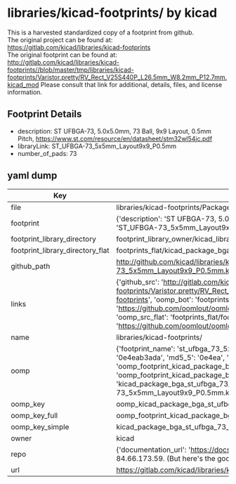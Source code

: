 # libraries/kicad-footprints/ by kicad  
This is a harvested standardized copy of a footprint from github.  
The original project can be found at:  
https://gitlab.com/kicad/libraries/kicad-footprints  
The original footprint can be found at:
http://gitlab.com/kicad/libraries/kicad-footprints//blob/master/tmp/libraries/kicad-footprints/Varistor.pretty/RV_Rect_V25S440P_L26.5mm_W8.2mm_P12.7mm.kicad_mod
Please consult that link for additional, details, files, and license information.  
## Footprint Details
* description: ST UFBGA-73, 5.0x5.0mm, 73 Ball, 9x9 Layout, 0.5mm Pitch, https://www.st.com/resource/en/datasheet/stm32wl54jc.pdf  
* libraryLink: ST_UFBGA-73_5x5mm_Layout9x9_P0.5mm  
* number_of_pads: 73  
## yaml dump  
| Key | Value |  
| --- | --- |  
| file | libraries/kicad-footprints/Package_BGA.pretty/ST_UFBGA-73_5x5mm_Layout9x9_P0.5mm.kicad_mod |  
| footprint | {'description': 'ST UFBGA-73, 5.0x5.0mm, 73 Ball, 9x9 Layout, 0.5mm Pitch, https://www.st.com/resource/en/datasheet/stm32wl54jc.pdf', 'libraryLink': 'ST_UFBGA-73_5x5mm_Layout9x9_P0.5mm', 'number_of_pads': 73} |  
| footprint_library_directory | footprint_library_owner/kicad_libraries/kicad-footprints/ |  
| footprint_library_directory_flat | footprints_flat/kicad_package_bga_st_ufbga_73_5x5mm_layout9x9_p0_5mm/working |  
| github_path | http://github.com/kicad/libraries/kicad-footprints//blob/master/tmp/libraries/kicad-footprints/Package_BGA.pretty/ST_UFBGA-73_5x5mm_Layout9x9_P0.5mm.kicad_mod |  
| links | {'github_src': 'http://gitlab.com/kicad/libraries/kicad-footprints//blob/master/tmp/libraries/kicad-footprints/Varistor.pretty/RV_Rect_V25S440P_L26.5mm_W8.2mm_P12.7mm.kicad_mod', 'github_src_repo': 'https://gitlab.com/kicad/libraries/kicad-footprints', 'oomp_bot': 'footprints/kicad_package_bga_st_ufbga_73_5x5mm_layout9x9_p0_5mm/working', 'oomp_bot_github': 'https://github.com/oomlout/oomlout_oomp_footprint_bot/tree/main/footprints/kicad_package_bga_st_ufbga_73_5x5mm_layout9x9_p0_5mm/working', 'oomp_src_flat': 'footprints_flat/footprints_flat/kicad_package_bga_st_ufbga_73_5x5mm_layout9x9_p0_5mm/working', 'oomp_src_flat_github': 'https://github.com/oomlout/oomlout_oomp_footprint_src/tree/main/footprints_flat/kicad_package_bga_st_ufbga_73_5x5mm_layout9x9_p0_5mm/working'} |  
| name | libraries/kicad-footprints/ |  
| oomp | {'footprint_name': 'st_ufbga_73_5x5mm_layout9x9_p0_5mm', 'library_name': 'package_bga', 'md5': '0e4eab3adaaad88e6ffaeb580d210a76', 'md5_10': '0e4eab3ada', 'md5_5': '0e4ea', 'md5_6': '0e4eab', 'oomp_key': 'oomp_kicad_package_bga_st_ufbga_73_5x5mm_layout9x9_p0_5mm', 'oomp_key_extra': 'oomp_footprint_kicad_package_bga_st_ufbga_73_5x5mm_layout9x9_p0_5mm', 'oomp_key_full': 'oomp_footprint_kicad_package_bga_st_ufbga_73_5x5mm_layout9x9_p0_5mm_0e4eab', 'oomp_key_simple': 'kicad_package_bga_st_ufbga_73_5x5mm_layout9x9_p0_5mm', 'original_filename': 'libraries/kicad-footprints/Package_BGA.pretty/ST_UFBGA-73_5x5mm_Layout9x9_P0.5mm.kicad_mod', 'owner_name': 'kicad'} |  
| oomp_key | oomp_kicad_package_bga_st_ufbga_73_5x5mm_layout9x9_p0_5mm |  
| oomp_key_full | oomp_footprint_kicad_package_bga_st_ufbga_73_5x5mm_layout9x9_p0_5mm |  
| oomp_key_simple | kicad_package_bga_st_ufbga_73_5x5mm_layout9x9_p0_5mm |  
| owner | kicad |  
| repo | {'documentation_url': 'https://docs.github.com/rest/overview/resources-in-the-rest-api#rate-limiting', 'message': "API rate limit exceeded for 84.66.173.59. (But here's the good news: Authenticated requests get a higher rate limit. Check out the documentation for more details.)"} |  
| url | https://gitlab.com/kicad/libraries/kicad-footprints |  

